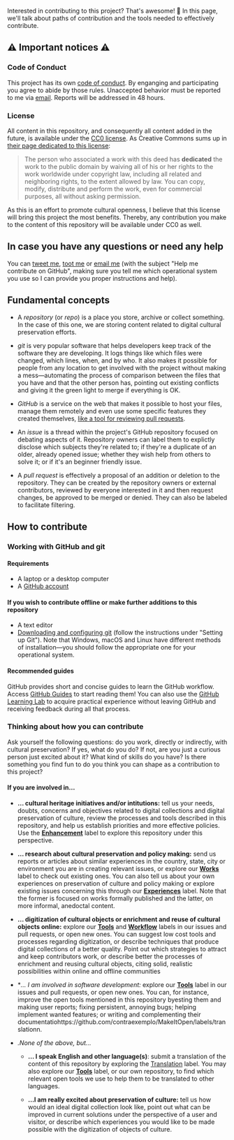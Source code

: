Interested in contributing to this project? That's awesome! 💪 In this page, we'll talk about paths of contribution and the tools needed to effectively contribute.

## ⚠️ Important notices ⚠️
### Code of Conduct
This project has its own [code of conduct](https://github.com/contraexemplo/MakeItOpen/blob/master/CODE_OF_CONDUCT.md). By enganging and participating you agree to abide by those rules. Unaccepted behavior must be reported to me via [email](mailto:makeitopen@protonmail.com). Reports will be addressed in 48 hours.

### License
All content in this repository, and consequently all content added in the future, is available under the [CC0 license](https://github.com/contraexemplo/MakeItOpen/blob/master/LICENSE.md). As Creative Commons sums up in [their page dedicated to this license](https://creativecommons.org/publicdomain/zero/1.0/):

> The person who associated a work with this deed has **dedicated** the work to the public domain by waiving all of his or her rights to the work worldwide under copyright law, including all related and neighboring rights, to the extent allowed by law. You can copy, modify, distribute and perform the work, even for commercial purposes, all without asking permission.

As this is an effort to promote cultural openness, I believe that this license will bring this project the most benefits. Thereby, any contribution you make to the content of this repository will be available under CC0 as well.

## In case you have any questions or need any help
You can [tweet me](https://twitter.com/contraexemplo), [toot me](https://cybre.space/@Anna) or [email me](mailto:makeitopen@protonmail.com) (with the subject "Help me contribute on GitHub", making sure you tell me which operational system you use so I can provide you proper instructions and help).

## Fundamental concepts
* A *repository* (or *repo*) is a place you store, archive or collect something. In the case of this one, we are storing content related to digital cultural preservation efforts.

* *git* is very popular software that helps developers keep track of the software they are developing. It logs things like which files were changed, which lines, when, and by who. It also makes it possible for people from any location to get involved with the project without making a mess—automating the process of comparison between the files that you have and that the other person has, pointing out existing conflicts and giving it the green light to merge if everything is OK.

* *GitHub* is a service on the web that makes it possible to host your files, manage them remotely and even use some specific features they created themselves, [like a tool for reviewing pull requests](https://github.com/sagesharp/outreachy/pull/15).

* An *issue* is a thread within the project's GitHub repository focused on debating aspects of it. Repository owners can label them to explictly disclose which subjects they're related to; if they're a duplicate of an older, already opened issue; whether they wish help from others to solve it; or if it's an beginner friendly issue.

* A *pull request* is effectively a proposal of an addition or deletion to the repository. They can be created by the repository owners or external contributors, reviewed by everyone interested in it and then request changes, be approved to be merged or denied. They can also be labeled to facilitate filtering.

## How to contribute

### Working with GitHub and git
#### Requirements
- A laptop or a desktop computer
- A [GitHub account](https://github.com/join)
#### If you wish to contribute offline or make further additions to this repository
- A text editor
- [Downloading and configuring git](https://help.github.com/articles/set-up-git/) (follow the instructions under "Setting up Git"). Note that Windows, macOS and Linux have different methods of installation—you should follow the appropriate one for your operational system.
#### Recommended guides
GitHub provides short and concise guides to learn the GitHub workflow. Access [GitHub Guides](https://guides.github.com/) to start reading them! You can also use the [GitHub Learning Lab](https://lab.github.com/) to acquire practical experience without leaving GitHub and receiving feedback during all that process.

### Thinking about how you can contribute
Ask yourself the following questions: do you work, directly or indirectly, with cultural preservation? If yes, what do you do? If not, are you just a curious person just excited about it? What kind of skills do you have? Is there something you find fun to do you think you can shape as a contribution to this project?

#### If you are involved in...

* **... cultural heritage initiatives and/or intitutions:** tell us your needs, doubts, concerns and objectives related to digital collections and digital preservation of culture, review the processes and tools described in this repository, and help us establish priorities and more effective policies. Use the [**Enhancement**](https://github.com/contraexemplo/MakeItOpen/labels/enhancement) label to explore this repository under this perspective.

* **... research about cultural preservation and policy making:** send us reports or articles about similar experiences in the country, state, city or environment you are in creating relevant issues, or explore our [**Works**](https://github.com/contraexemplo/MakeItOpen/labels/works) label to check out existing ones. You can also tell us about your own experiences on preservation of culture and policy making or explore existing issues concerning this through our [**Experiences**](https://github.com/contraexemplo/MakeItOpen/labels/experiences) label. Note that the former is focused on works formally published and the latter, on more informal, anedoctal content.

* **... digitization of cultural objects or enrichment and reuse of cultural objects online:** explore our [**Tools**](https://github.com/contraexemplo/MakeItOpen/labels/tools) and [**Workflow**](https://github.com/contraexemplo/MakeItOpen/labels/workflow) labels in our issues and pull requests, or open new ones. You can suggest low cost tools and processes regarding digitization, or describe techniques that produce digital collections of a better quality. Point out which strategies to attract and keep contributors work, or describe better the processes of enrichment and reusing cultural objects, citing solid, realistic possibilities within online and offline communities 

* **... I am involved in software development:* explore our [**Tools**](https://github.com/contraexemplo/MakeItOpen/labels/tools) label in our issues and pull requests, or open new ones. You can, for instance, improve the open tools mentioned in this repository byesting them and making user reports; fixing persistent, annoying bugs; helping implement wanted features; or writing and complementing their documentatiohttps://github.com/contraexemplo/MakeItOpen/labels/translationn.

* *.*None of the above, but...**
  * **... I speak English and other language(s)**: submit a translation of the content of this repository by exploring the [Translation](https://github.com/contraexemplo/MakeItOpen/labels/translation) label. You may also explore our [**Tools**](https://github.com/contraexemplo/MakeItOpen/labels/tools) label, or our own repository, to find which relevant open tools we use to help them to be translated to other languages.

  * **...I am really excited about preservation of culture:** tell us how would an ideal digital collection look like, point out what can be improved in current solutions under the perspective of a user and visitor, or describe which experiences you would like to be made possible with the digitization of objects of culture.
